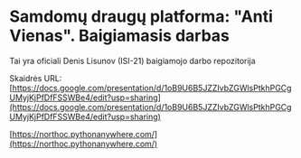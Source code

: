 # Samdomų draugų platforma: "Anti Vienas". Baigiamasis darbas

Tai yra oficiali Denis Lisunov (ISI-21) baigiamojo darbo repozitorija

Skaidrės URL: [https://docs.google.com/presentation/d/1oB9U6B5JZZIvbZGWlsPtkhPGCgUMyjKjPfDfFSSWBe4/edit?usp=sharing](https://docs.google.com/presentation/d/1oB9U6B5JZZIvbZGWlsPtkhPGCgUMyjKjPfDfFSSWBe4/edit?usp=sharing)

[https://northoc.pythonanywhere.com/](https://northoc.pythonanywhere.com/)